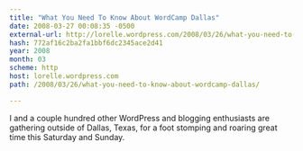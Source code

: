 ```yaml
---
title: "What You Need To Know About WordCamp Dallas"
date: 2008-03-27 00:08:35 -0500
external-url: http://lorelle.wordpress.com/2008/03/26/what-you-need-to-know-about-wordcamp-dallas/
hash: 772af16c2ba2fa1bbf6dc2345ace2d41
year: 2008
month: 03
scheme: http
host: lorelle.wordpress.com
path: /2008/03/26/what-you-need-to-know-about-wordcamp-dallas/

---
```


I and a couple hundred other WordPress and blogging enthusiasts are gathering outside of Dallas, Texas, for a foot stomping and roaring great time this Saturday and Sunday.
